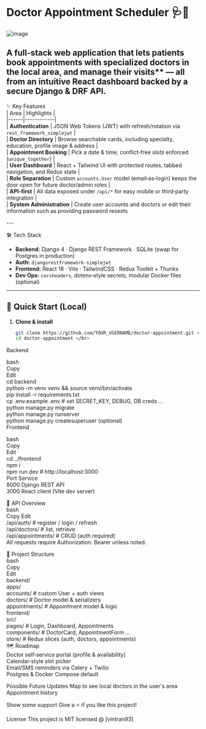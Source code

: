 # Doctor Appointment Scheduler 🩺📅 </br>
 
![image](https://github.com/user-attachments/assets/343a81f8-eba8-4e72-9f0b-6132c90320ab)

A full‑stack web application that lets patients book appointments with specialized doctors in the local area, and manage their visits** — all from an intuitive React dashboard backed by a secure Django & DRF API. </br>
---

✨ Key Features </br>
| Area | Highlights | </br>
|------|------------| </br>
| **Authentication** | JSON Web Tokens (JWT) with refresh/rotation via `rest_framework_simplejwt` | </br>
| **Doctor Directory** | Browse searchable cards, including specialty, education, profile image & address | </br>
| **Appointment Booking** | Pick a date & time; conflict‑free slots enforced (`unique_together`) | </br>
| **User Dashboard** | React + Tailwind UI with protected routes, tabbed navigation, and Redux state | </br>
| **Role Separation** | Custom `accounts.User` model (email‑as‑login) keeps the door open for future doctor/admin roles | </br>
| **API‑first** | All data exposed under `/api/*` for easy mobile or third‑party integration | </br>
| **System Administration** | Create user accounts and doctors or edit their information such as providing password resests

--- </br>

🛠 Tech Stack </br>
- **Backend:** Django 4 · Django REST Framework · SQLite (swap for Postgres in production)   </br>
- **Auth:** `djangorestframework‑simplejwt` </br>
- **Frontend:** React 18 · Vite · TailwindCSS · Redux Toolkit + Thunks </br>
- **Dev Ops:** `corsheaders`, dotenv‑style secrets, modular Docker files (optional) </br>

---

## 🚀 Quick Start (Local) </br>

1. **Clone & install** </br>
   ```bash
   git clone https://github.com/YOUR_USERNAME/doctor‑appointment.git </br>
   cd doctor‑appointment </br>
Backend </br>

bash </br>
Copy </br>
Edit </br>
cd backend </br>
python -m venv venv && source venv/bin/activate </br>
pip install -r requirements.txt </br>
cp .env.example .env          # set SECRET_KEY, DEBUG, DB creds … </br>
python manage.py migrate </br>
python manage.py runserver </br>
python manage.py createsuperuser (optional) </br>
Frontend </br>

bash </br>
Copy </br>
Edit  </br>
cd ../frontend </br>
npm i </br>
npm run dev       # http://localhost:3000 </br>
Port	Service </br>
8000	Django REST API </br>
3000	React client (Vite dev server) </br>

🔌 API Overview </br>
bash </br>
Copy
Edit </br>
/api/auth/              # register / login / refresh </br>
/api/doctors/           # list, retrieve </br>
/api/appointments/      # CRUD (auth required) </br>
All requests require Authorization: Bearer <JWT> unless noted. </br>

📁 Project Structure </br>
bash </br>
Copy </br>
Edit </br>
backend/ </br>
  apps/ </br>
    accounts/           # custom User + auth views </br>
    doctors/            # Doctor model & serializers </br>
    appointments/       # Appointment model & logic </br>
frontend/ </br>
  src/ </br>
    pages/              # Login, Dashboard, Appointments </br>
    components/         # DoctorCard, AppointmentForm … </br>
    store/              # Redux slices (auth, doctors, appointments)  </br>
🗺️ Roadmap </br>
Doctor self‑service portal (profile & availability) </br>
Calendar‑style slot picker </br>
Email/SMS reminders via Celery + Twilio </br>
Postgres & Docker Compose default </br>

Possible Future Updates
Map to see local doctors in the user's area
Appointment history

Show some support
Give a ⭐️ if you like this project!

License
This project is MIT licensed @ [vintran93]
